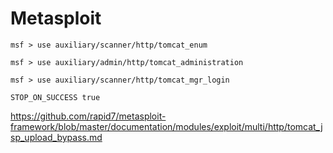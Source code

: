 # Metasploit

`msf > use auxiliary/scanner/http/tomcat_enum`

`msf > use auxiliary/admin/http/tomcat_administration`

```
msf > use auxiliary/scanner/http/tomcat_mgr_login

STOP_ON_SUCCESS true
```

https://github.com/rapid7/metasploit-framework/blob/master/documentation/modules/exploit/multi/http/tomcat_jsp_upload_bypass.md